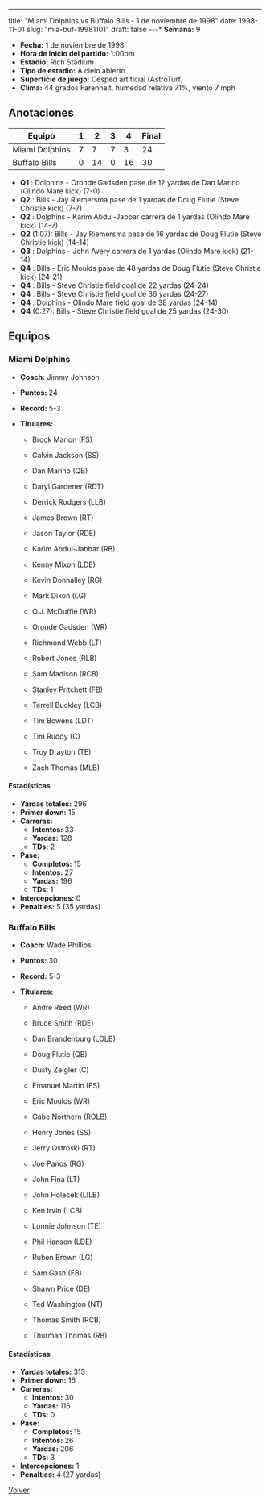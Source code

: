 ---
title: "Miami Dolphins vs Buffalo Bills - 1 de noviembre de 1998"
date: 1998-11-01
slug: "mia-buf-19981101"
draft: false
---* **Semana:** 9
* **Fecha:** 1 de noviembre de 1998
* **Hora de Inicio del partido:** 1:00pm
* **Estadio:** Rich Stadium
* **Tipo de estadio:** A cielo abierto
* **Superficie de juego:** Césped artificial (AstroTurf)
* **Clima:** 44 grados Farenheit, humedad relativa 71%, viento 7 mph




## Anotaciones
| Equipo | 1 | 2 | 3 | 4 | Final |
|--------|---|---|---|---|-------|
| Miami Dolphins  | 7 | 7 | 7 | 3  | 24 |
| Buffalo Bills  | 0 | 14 | 0 | 16  | 30 |
* **Q1** : Dolphins - Oronde Gadsden pase de 12 yardas de Dan Marino (Olindo Mare kick) (7-0)
* **Q2** : Bills - Jay Riemersma pase de 1 yardas de Doug Flutie (Steve Christie kick) (7-7)
* **Q2** : Dolphins - Karim Abdul-Jabbar carrera de 1 yardas (Olindo Mare kick) (14-7)
* **Q2** (1:07): Bills - Jay Riemersma pase de 16 yardas de Doug Flutie (Steve Christie kick) (14-14)
* **Q3** : Dolphins - John Avery carrera de 1 yardas (Olindo Mare kick) (21-14)
* **Q4** : Bills - Eric Moulds pase de 48 yardas de Doug Flutie (Steve Christie kick) (24-21)
* **Q4** : Bills - Steve Christie field goal de 22 yardas (24-24)
* **Q4** : Bills - Steve Christie field goal de 36 yardas (24-27)
* **Q4** : Dolphins - Olindo Mare field goal de 38 yardas (24-14)
* **Q4** (0:27): Bills - Steve Christie field goal de 25 yardas (24-30)


## Equipos


### Miami Dolphins
* **Coach:** Jimmy Johnson
* **Puntos:** 24
* **Record:** 5-3
* **Titulares:** 

  * Brock Marion (FS) 

  * Calvin Jackson (SS) 

  * Dan Marino (QB) 

  * Daryl Gardener (RDT) 

  * Derrick Rodgers (LLB) 

  * James Brown (RT) 

  * Jason Taylor (RDE) 

  * Karim Abdul-Jabbar (RB) 

  * Kenny Mixon (LDE) 

  * Kevin Donnalley (RG) 

  * Mark Dixon (LG) 

  * O.J. McDuffie (WR) 

  * Oronde Gadsden (WR) 

  * Richmond Webb (LT) 

  * Robert Jones (RLB) 

  * Sam Madison (RCB) 

  * Stanley Pritchett (FB) 

  * Terrell Buckley (LCB) 

  * Tim Bowens (LDT) 

  * Tim Ruddy (C) 

  * Troy Drayton (TE) 

  * Zach Thomas (MLB) 

#### Estadísticas
* **Yardas totales:** 296
* **Primer down:** 15
* **Carreras:**
  * **Intentos:** 33
  * **Yardas:** 128
  * **TDs:** 2
* **Pase:**
  * **Completos:** 15
  * **Intentos:** 27
  * **Yardas:** 196
  * **TDs:** 1
* **Intercepciones:** 0
* **Penalties:** 5 (35 yardas)

### Buffalo Bills
* **Coach:** Wade Phillips
* **Puntos:** 30
* **Record:** 5-3
* **Titulares:** 

  * Andre Reed (WR) 

  * Bruce Smith (RDE) 

  * Dan Brandenburg (LOLB) 

  * Doug Flutie (QB) 

  * Dusty Zeigler (C) 

  * Emanuel Martin (FS) 

  * Eric Moulds (WR) 

  * Gabe Northern (ROLB) 

  * Henry Jones (SS) 

  * Jerry Ostroski (RT) 

  * Joe Panos (RG) 

  * John Fina (LT) 

  * John Holecek (LILB) 

  * Ken Irvin (LCB) 

  * Lonnie Johnson (TE) 

  * Phil Hansen (LDE) 

  * Ruben Brown (LG) 

  * Sam Gash (FB) 

  * Shawn Price (DE) 

  * Ted Washington (NT) 

  * Thomas Smith (RCB) 

  * Thurman Thomas (RB) 

#### Estadísticas
* **Yardas totales:** 313
* **Primer down:** 16
* **Carreras:**
  * **Intentos:** 30
  * **Yardas:** 116
  * **TDs:** 0
* **Pase:**
  * **Completos:** 15
  * **Intentos:** 26
  * **Yardas:** 206
  * **TDs:** 3
* **Intercepciones:** 1
* **Penalties:** 4 (27 yardas)


[Volver](/historia/1998)

